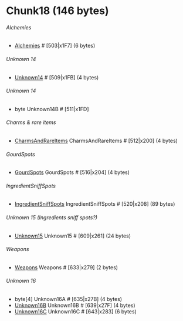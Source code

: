 ﻿# Chunk18 (146 bytes)

###### Alchemies
* [Alchemies](../Items/Enums/Alchemies.md) # [503|x1F7]  (6 bytes)

###### Unknown 14
* [Unknown14](../Items/Enums/Unknown14.md) # [509|x1FB]  (4 bytes) 

###### Unknown 14
* byte Unknown14B # [511|x1FD] 

###### Charms & rare items
* [CharmsAndRareItems](../Items/Enums/CharmsAndRareItems.md) CharmsAndRareItems # [512|x200]  (4 bytes)

###### GourdSpots
* [GourdSpots](../Items/Enums/GourdSpots.md) GourdSpots # [516|x204]  (4 bytes)

###### IngredientSniffSpots
* [IngredientSniffSpots](../Items/Enums/IngredientSniffSpots.md) IngredientSniffSpots # [520|x208]  (89 bytes)

###### Unknown 15 (Ingredients sniff spots?)
* [Unknown15](../Items/Unknown15.md) Unknown15 # [609|x261]  (24 bytes)

###### Weapons
* [Weapons](../Items/Enums/Weapons.md) Weapons # [633|x279]  (2 bytes)

###### Unknown 16
* byte[4] Unknown16A # [635|x27B]  (4 bytes) 
* [Unknown16B](../Items/Enums/Unknown16B.md) Unknown16B # [639|x27F]  (4 bytes)
* [Unknown16C](../Items/Unknown16C.md) Unknown16C # [643|x283]  (6 bytes) 
